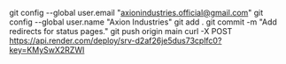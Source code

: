 git config --global user.email "axionindustries.official@gmail.com"
git config --global user.name "Axion Industries"
git add .
git commit -m "Add redirects for status pages."
git push origin main
curl -X POST https://api.render.com/deploy/srv-d2af26je5dus73cplfc0?key=KMySwX2RZWI